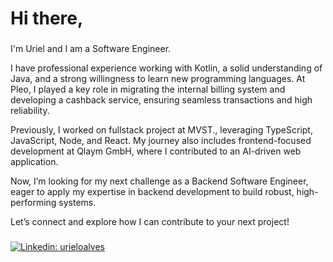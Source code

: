 # Hi there,

###

I'm Uriel and I am a Software Engineer.

I have professional experience working with Kotlin, a solid understanding of Java, and a strong willingness to learn new programming languages. At Pleo, I played a key role in migrating the internal billing system and developing a cashback service, ensuring seamless transactions and high reliability.

Previously, I worked on fullstack project at MVST., leveraging TypeScript, JavaScript, Node, and React. My journey also includes frontend-focused development at Qlaym GmbH, where I contributed to an AI-driven web application.

Now, I’m looking for my next challenge as a Backend Software Engineer, eager to apply my expertise in backend development to build robust, high-performing systems. 

Let’s connect and explore how I can contribute to your next project!

###

[![Linkedin: urieloalves](https://img.shields.io/badge/-Linkedin-blue?style=flat-square&logo=Linkedin&logoColor=white&link=https://www.linkedin.com/in/urieloalves/)](https://www.linkedin.com/in/urieloalves/)


